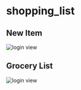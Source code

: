 # shopping_list

## New Item
![login view](/assets/ss/new_item.png "login_view")

## Grocery List
![login view](/assets/ss/grocery_list.png "register_view")